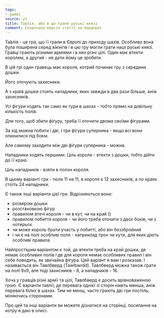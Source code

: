 ```yaml
---
tags:
- games
source: yt
title: Тавлія, або в що грали руські князі
comment: Скорочена версія статті на вордпрес
---
```

Та́влія - це гра, що її грали в Європі до приходу шахів. Особливо вона була поширена серед вікінгів і в цю гру могли грати наші руські князі. Гравці грають різними арміями і в них різні цілі. Один має втекти королем, а другий - не дати йому це зробити.

В цій грі один гравець має короля, котрий починає гру з середини дошки. 

[//]: # (відео як ставлять короля по центру)

Його оточують захисники. 

[//]: # (такий самий кадр, але додалися захисники)

А з країв дошки стоять нападники, яких завжди в два рази більше, аніж захисників. 

[//]: # (такий самий кадр, але додалися нападники)

Усі фігури ходять так само як тури в шахах - тобто прямо на довільну кількість полів.

[//]: # (кадр, як ходять фігури)

Для того, щоб збити фігуру, треба її оточити двома своїми фігурами.

[//]: # (кадр, як беруть фігуру)

За хід можна побити і дві, і три фігури суперника - якщо всі вони опинилися під боєм.

[//]: # (кадр, як беруть 3 фігури)

Але самому заходити між дві фігури суперника - можна. 

[//]: # (кадр, як заходить між фігури суперника)

Нападники ходять першими.
Ціль короля - втекти з дошки, тобто дійти до її краю.

[//]: # (кадр, як король доходить до краю)

Ціль нападників - взяти в полон короля.

[//]: # (кадр, як беруть короля в полон)

В цьому варіанті гри - поле 11 на 11, в короля є 12 захисників, а по краях стоїть 24 нападники.

Є також інші варіанти цієї гри. Відрізняються вони:
 
 - розміром дошки
 - розстановкою фігур
 - правилом втечі короля - чи в кут, чи на край ()
 - правилом побиття короля - чи його треба оточити з двох боків, чи з чотирьох
 - чи може король брати участь у побитті, або він беззбройний
 - і чи є на полі особливі поля - наприклад трон чи кути, для яких діють особливі правила

Найпростішим варіантом є той, де втекти треба на край дошки, де немає особливих полів і де для короля немає особливих правил і він себе поводить, як звичайна фігура. Цей варіант я вам і розказав. І називається він Тавлбверд (Tawlbwrdd). Тавлбверд можна також грати на полі 9х9, але тоді захисників - 8, а нападників - 16.

Хоча у гравців різні армії та цілі, Тавлбверд є досить врівноваженою грою. Є варіанти тавлії, де перевага однієї зі сторін навіть менша, аніж перевага білих в шахах. Тим не менш, часто грають дві гри поспіль, міняючись сторонами.

Про цей та інші варіанти ви можете дізнатися на сторінці, посилання на котру я даю в описі.